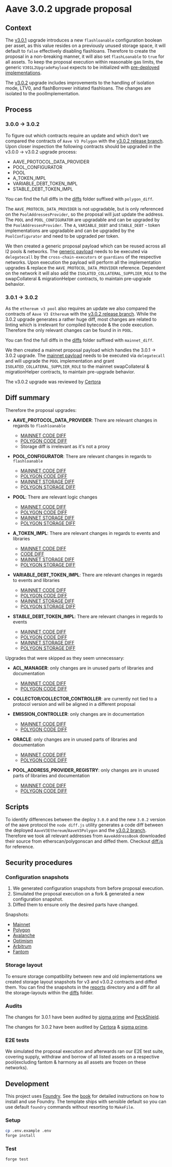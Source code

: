 # Aave 3.0.2 upgrade proposal

## Context

The [v3.0.1](https://github.com/aave/aave-v3-core/tree/feat/3.0.1) upgrade introduces a new `flashloanable` configuration boolean per asset, as this value resides on a previously unused storage space, it will default to `false` effectively disabling flashloans. Therefore to create the proposal in a non-breaking manner, it will also set `flashLoanable` to `true` for all assets.
To keep the proposal execution within reasonable gas limits, the generic `V301L2UpgradePayload` expects to be initialized with [pre-deployed implementations](./scripts/DeployPayloads.s.sol).

The [v3.0.2](https://github.com/aave/aave-v3-core/pull/832) upgrade includes improvements to the handling of isolation mode, LTV0, and flashBorrower initiated flashloans. The changes are isolated to the poolImplementation.

## Process

### 3.0.0 -> 3.0.2

To figure out which contracts require an update and which don't we compared the contracts of `Aave V3 Polygon` with the [v3.0.2 release branch](https://github.com/aave/aave-v3-core/tree/feat/3.0.2).
Upon closer inspection the following contracts should be upgraded in the v3.0.0 -> v3.0.2 upgrade process:

- AAVE_PROTOCOL_DATA_PROVIDER
- POOL_CONFIGURATOR
- POOL
- A_TOKEN_IMPL
- VARIABLE_DEBT_TOKEN_IMPL
- STABLE_DEBT_TOKEN_IMPL

You can find the full diffs in the [diffs](./diffs/) folder suffixed with `polygon_diff`.

The `AAVE_PROTOCOL_DATA_PROVIDER` is not upgradable, but is only referenced on the `PoolAddressesProvider`, so the proposal will just update the address.
The `POOL` and `POOL_CONFIGURATOR` are upgradable and can be upgraded by the `PoolAddressesProvider`.
The `A`, `VARIABLE_DEBT` and `STABLE_DEBT` - token implementations are upgradable and can be upgraded by the `PoolConfigurator` and need to be upgraded per token.

We then created a generic proposal payload which can be reused across all l2 pools & networks.
The [generic payload](./src/contracts/V301UpgradePayload.sol#L58) needs to be executed via `delegatecall` by the `cross-chain-executors` or `guardians` of the respective networks.
Upon execution the payload will perform all the implementation upgrades & replace the `AAVE_PROTOCOL_DATA_PROVIDER` reference.
Dependent on the network it will also add the `ISOLATED_COLLATERAL_SUPPLIER_ROLE` to the swapCollateral & migrationHelper contracts, to maintain pre-upgrade behavior.

### 3.0.1 -> 3.0.2

As the `ethereum v3 pool` also requires an update we also compared the contracts of `Aave V3 Ethereum` with the [v3.0.2 release branch](https://github.com/aave/aave-v3-core/tree/feat/3.0.2).
While the 3.0.2 upgrade generates a rather huge diff, most changes are related to linting which is irrelevant for compiled bytecode & the code execution.
Therefore the only relevant changes can be found in in `POOL`.

You can find the full diffs in the [diffs](./diffs/) folder suffixed with `mainnet_diff`.

We then created a mainnet proposal payload which handles the 3.0.1 -> 3.0.2 upgrade.
The [mainnet payload](./src/contracts/V301UpgradePayload.sol#L16) needs to be executed via `delegatecall` and will upgrade the `POOL` implementation and grant `ISOLATED_COLLATERAL_SUPPLIER_ROLE` to the mainnet swapCollateral & migrationHelper contracts, to maintain pre-upgrade behavior.

The v3.0.2 upgrade was reviewed by [Certora](https://github.com/aave/aave-v3-core/blob/1eca85884836bffa851e463c8240705c6ad91e17/certora/Aave_V3.0.2_PR_820_Report_Mar2023.pdf)

## Diff summary

Therefore the proposal upgrades:

- **AAVE_PROTOCOL_DATA_PROVIDER**: There are relevant changes in regards to `flashloanable`

  - [MAINNET CODE DIFF](./diffs/AAVE_PROTOCOL_DATA_PROVIDER_mainnet_diff.md)
  - [POLYGON CODE DIFF](./diffs/AAVE_PROTOCOL_DATA_PROVIDER_polygon_diff.md)
  - Storage diff is irrelevant as it's not a proxy

- **POOL_CONFIGURATOR**: There are relevant changes in regards to `flashloanable`

  - [MAINNET CODE DIFF](./diffs/POOL_CONFIGURATOR_IMPL_mainnet_diff.md)
  - [POLYGON CODE DIFF](./diffs/POOL_CONFIGURATOR_IMPL_polygon_diff.md)
  - [MAINNET STORAGE DIFF](./diffs/POOL_CONFIGURATOR_IMPL_mainnet_storage_diff.md)
  - [POLYGON STORAGE DIFF](./diffs/POOL_CONFIGURATOR_IMPL_polygon_storage_diff.md)

- **POOL**: There are relevant logic changes

  - [MAINNET CODE DIFF](./diffs/POOL_IMPL_mainnet_diff.md)
  - [POLYGON CODE DIFF](./diffs/POOL_IMPL_polygon_diff.md)
  - [MAINNET STORAGE DIFF](./diffs/POOL_IMPL_mainnet_storage_diff.md)
  - [POLYGON STORAGE DIFF](./diffs/POOL_IMPL_polygon_storage_diff.md)

- **A_TOKEN_IMPL**: There are relevant changes in regards to events and libraries

  - [MAINNET CODE DIFF](./diffs/DEFAULT_A_TOKEN_IMPL_REV_1_mainnet_diff.md)
  - [CODE DIFF](./diffs/DEFAULT_A_TOKEN_IMPL_REV_1_polygon_diff.md)
  - [MAINNET STORAGE DIFF](./diffs/DEFAULT_A_TOKEN_IMPL_REV_1_mainnet_storage_diff.md)
  - [POLYGON STORAGE DIFF](./diffs/DEFAULT_A_TOKEN_IMPL_REV_1_polygon_storage_diff.md)

- **VARIABLE_DEBT_TOKEN_IMPL**: There are relevant changes in regards to events and libraries

  - [MAINNET CODE DIFF](./diffs/DEFAULT_VARIABLE_DEBT_TOKEN_IMPL_REV_1_mainnet_diff.md)
  - [POLYGON CODE DIFF](./diffs/DEFAULT_VARIABLE_DEBT_TOKEN_IMPL_REV_1_polygon_diff.md)
  - [MAINNET STORAGE DIFF](./diffs/DEFAULT_VARIABLE_DEBT_TOKEN_IMPL_REV_1_mainnet_storage_diff.md)
  - [POLYGON STORAGE DIFF](./diffs/DEFAULT_VARIABLE_DEBT_TOKEN_IMPL_REV_1_polygon_storage_diff.md)

- **STABLE_DEBT_TOKEN_IMPL**: There are relevant changes in regards to events

  - [MAINNET CODE DIFF](./diffs/DEFAULT_STABLE_DEBT_TOKEN_IMPL_REV_1_mainnet_diff.md)
  - [POLYGON CODE DIFF](./diffs/DEFAULT_STABLE_DEBT_TOKEN_IMPL_REV_1_polygon_diff.md)
  - [MAINNET STORAGE DIFF](./diffs/DEFAULT_STABLE_DEBT_TOKEN_IMPL_REV_1_mainnet_storage_diff.md)
  - [POLYGON STORAGE DIFF](./diffs/DEFAULT_STABLE_DEBT_TOKEN_IMPL_REV_1_polygon_storage_diff.md)

Upgrades that were skipped as they seem unnecessary:

- **ACL_MANAGER**: only changes are in unused parts of libraries and documentation

  - [MAINNET CODE DIFF](./diffs/ACL_MANAGER_mainnet_diff.md)
  - [POLYGON CODE DIFF](./diffs/ACL_MANAGER_polygon_diff.md)

- **COLLECTOR/COLLECTOR_CONTROLLER**: are currently not tied to a protocol version and will be aligned in a different proposal

- **EMISSION_CONTROLLER**: only changes are in documentation

  - [MAINNET CODE DIFF](./diffs/EMISSION_MANAGER_mainnet_diff.md)
  - [POLYGON CODE DIFF](./diffs/EMISSION_MANAGER_polygon_diff.md)

- **ORACLE**: only changes are in unused parts of libraries and documentation

  - [MAINNET CODE DIFF](./diffs/AORACLE_mainnet_diff.md)
  - [POLYGON CODE DIFF](./diffs/ORACLE_polygon_diff.md)

- **POOL_ADDRESS_PROVIDER_REGISTRY**: only changes are in unused parts of libraries and documentation

  - [MAINNET CODE DIFF](./diffs/POOL_ADDRESSES_PROVIDER_mainnet_diff.md)
  - [POLYGON CODE DIFF](./diffs/POOL_ADDRESSES_PROVIDER_polygon_diff.md)

## Scripts

To identify differences between the deploy `3.0.0` and the new `3.0.2` version of the aave protocol the `node diff.js` utility generates a code diff between the deployed `AaveV3Ethereum`/`AaveV3Polygon` and the [v3.0.2 branch](https://github.com/aave/aave-v3-core/tree/feat/3.0.2).
Therefore we took all relevant addresses from `AaveAddressBook` downloaded their source from etherscan/polygonscan and diffed them. Checkout [diff.js](./diff.js) for reference.

## Security procedures

### Configuration snapshots

1. We generated configuration snapshots from before proposal execution.
2. Simulated the proposal execution on a fork & generated a new configuration snapshot.
3. Diffed them to ensure only the desired parts have changed.

Snapshots:

- [Mainnet](./diffs/pre-upgrade-mainnet_post-upgrade-mainnet.md)
- [Polygon](./diffs/pre-upgrade-polygon_post-upgrade-polygon.md)
- [Avalanche](./diffs/pre-upgrade-avalanche_post-upgrade-avalanche.md)
- [Optimism](./diffs/pre-upgrade-optimism_post-upgrade-optimism.md)
- [Arbitrum](./diffs/pre-upgrade-arbitrum_post-upgrade-arbitrum.md)
- [Fantom](./diffs/pre-upgrade-fantom_post-upgrade-fantom.md)

### Storage layout

To ensure storage compatibility between new and old implementations we created storage layout snapshots for v3 and v3.0.2 contracts and diffed them.
You can find the snapshots in the [reports](./reports/) directory and a diff for all the storage-layouts within the [diffs](./diffs/) folder.

### Audits

The changes for 3.0.1 have been audited by [sigma prime](https://github.com/aave/aave-v3-core/blob/master/audits/23-12-2022_SigmaPrime_AaveV3-0-1.pdf) and [PeckShield](https://github.com/aave/aave-v3-core/blob/master/audits/09-12-2022_PeckShield_AaveV3-0-1.pdf).

The changes for 3.0.2 have been audited by [Certora](./audits/Aave_V3.0.2_PR_820_Report_Mar2023.pdf) & [sigma prime](./audits/19-04-2023_SigmaPrime_AaveV3-0-2.pdf).

### E2E tests

We simulated the proposal execution and afterwards ran our E2E test suite, covering supply, withdraw and borrow of all listed assets on a respective pool(excluding fantom & harmony as all assets are frozen on these networks).

## Development

This project uses [Foundry](https://getfoundry.sh). See the [book](https://book.getfoundry.sh/getting-started/installation.html) for detailed instructions on how to install and use Foundry.
The template ships with sensible default so you can use default `foundry` commands without resorting to `MakeFile`.

### Setup

```sh
cp .env.example .env
forge install
```

### Test

```sh
forge test
```
